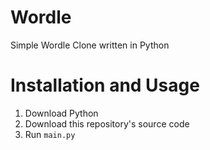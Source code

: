 # Wordle
Simple Wordle Clone written in Python

# Installation and Usage
1. Download Python
2. Download this repository's source code
3. Run `main.py`

